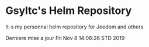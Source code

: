 # Gsyltc's Helm Repository

It-s my personnal helm repository for Jeedom and others

Derniere mise a jour Fri Nov  8 14:06:26 STD 2019
